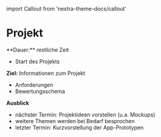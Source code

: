 import Callout from 'nextra-theme-docs/callout'

# Projekt

<Callout>
  **Dauer:** restliche Zeit

  - Start des Projekts

  **Ziel:** Informationen zum Projekt
</Callout>

- Anforderungen
- Bewertungsschema

**Ausblick**

- nächster Termin: Projektideen vorstellen (u.a. Mockups)
- weitere Themen werden bei Bedarf besprochen
- letzter Termin: Kurzvorstellung der App-Prototypen